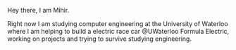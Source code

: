 Hey there, I am Mihir.

Right now I am studying computer engineering at the University of Waterloo where I am helping to build a electric race car @UWaterloo Formula Electric, working on projects and trying to survive studying engineering. 
